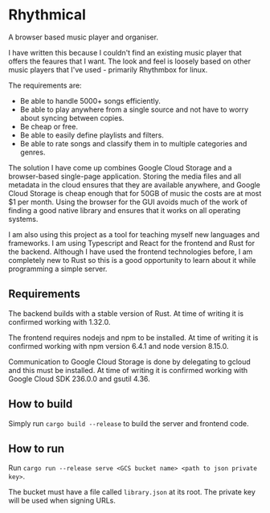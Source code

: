 # Rhythmical

A browser based music player and organiser.

I have written this because I couldn't find an existing music player that offers the feaures that I want.
The look and feel is loosely based on other music players that I've used - primarily Rhythmbox for linux.

The requirements are:
- Be able to handle 5000+ songs efficiently.
- Be able to play anywhere from a single source and not have to worry about syncing between copies.
- Be cheap or free.
- Be able to easily define playlists and filters.
- Be able to rate songs and classify them in to multiple categories and genres.

The solution I have come up combines Google Cloud Storage and a browser-based single-page application.
Storing the media files and all metadata in the cloud ensures that they are available anywhere,
and Google Cloud Storage is cheap enough that for 50GB of music the costs are at most $1 per month.
Using the browser for the GUI avoids much of the work of finding a good native library and ensures
that it works on all operating systems. 

I am also using this project as a tool for teaching myself new languages and frameworks.
I am using Typescript and React for the frontend and Rust for the backend.
Although I have used the frontend technologies before, I am completely new to Rust so this
is a good opportunity to learn about it while programming a simple server.

## Requirements

The backend builds with a stable version of Rust.
At time of writing it is confirmed working with 1.32.0.

The frontend requires nodejs and npm to be installed.
At time of writing it is confirmed working with npm version 6.4.1 and node version 8.15.0.

Communication to Google Cloud Storage is done by delegating to gcloud and this must be installed.
At time of writing it is confirmed working with Google Cloud SDK 236.0.0 and gsutil 4.36.

## How to build

Simply run `cargo build --release` to build the server and frontend code.

## How to run

Run `cargo run --release serve <GCS bucket name> <path to json private key>`.

The bucket must have a file called `library.json` at its root.
The private key will be used when signing URLs.
 